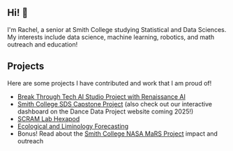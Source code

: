 ## Hi! 👋

<!--
**rachelreinking/rachelreinking** is a ✨ _special_ ✨ repository because its `README.md` (this file) appears on your GitHub profile.

Here are some ideas to get you started:

- 🔭 I’m currently working on ...
- 🌱 I’m currently learning ...
- 👯 I’m looking to collaborate on ...
- 🤔 I’m looking for help with ...
- 💬 Ask me about ...
- 📫 How to reach me: ...
- 😄 Pronouns: ...
- ⚡ Fun fact: ...
-->

I'm Rachel, a senior at Smith College studying Statistical and Data Sciences. My interests include data science, machine learning, robotics, and math outreach and education!

## Projects
Here are some projects I have contributed and work that I am proud of!

- <a href="https://github.com/Renai-Ai/HelenaSSAM">Break Through Tech AI Studio Project with Renaissance AI</a>
- <a href="https://github.com/sds-capstone/dancedata-f24">Smith College SDS Capstone Project</a> (also check out our interactive dashboard on the Dance Data Project website coming 2025!)
- <a href="https://github.com/smith-scram-lab/Mr.Krab">SCRAM Lab Hexapod</a>
- <a href="https://github.com/richardson-david/Forecasting_MohonkLake">Ecological and Liminology Forecasting</a>
- Bonus! Read about the <a href="https://sites.google.com/smith.edu/smith-college/home">Smith College NASA MaRS Project</a> impact and outreach
